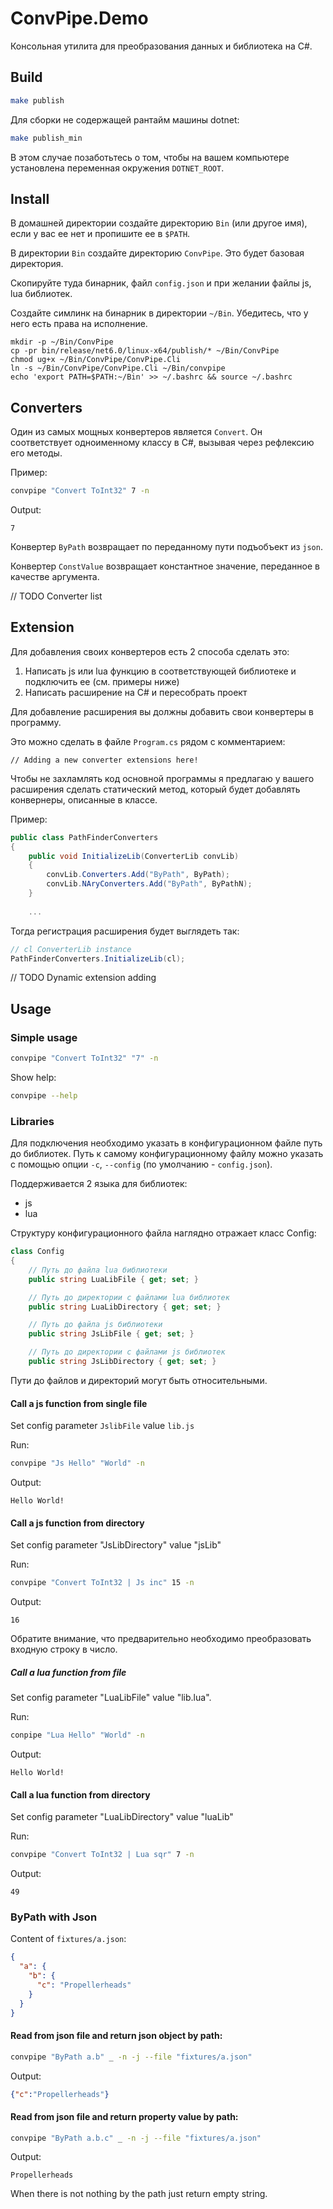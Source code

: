 # ConvPipe.Demo

Консольная утилита для преобразования данных и библиотека на C#.

## Build 

```bash
make publish
```

Для сборки не содержащей рантайм машины dotnet:

```bash
make publish_min
```

В этом случае позаботьтесь о том, чтобы на вашем компьютере установлена переменная окружения `DOTNET_ROOT`.

## Install

В домашней директории создайте директорию `Bin` (или другое имя), если у вас ее нет и пропишите ее в `$PATH`.

В директории `Bin` создайте директорию `ConvPipe`. Это будет базовая директория.

Скопируйте туда бинарник, файл `config.json` и при желании файлы js, lua библиотек.

Создайте симлинк на бинарник в директории `~/Bin`. Убедитесь, что у него есть права на исполнение.

```bin
mkdir -p ~/Bin/ConvPipe
cp -pr bin/release/net6.0/linux-x64/publish/* ~/Bin/ConvPipe
chmod ug+x ~/Bin/ConvPipe/ConvPipe.Cli
ln -s ~/Bin/ConvPipe/ConvPipe.Cli ~/Bin/convpipe
echo 'export PATH=$PATH:~/Bin' >> ~/.bashrc && source ~/.bashrc
```

## Converters

Один из самых мощных конвертеров является `Convert`. Он соответствует одноименному классу в C#,
вызывая через рефлексию его методы.

Пример:

```bash
convpipe "Convert ToInt32" 7 -n
```

Output:

```text
7
```

Конвертер `ByPath` возвращает по переданному пути подъобъект из `json`.

Конвертер `ConstValue` возвращает константное значение, переданное в качестве аргумента.

// TODO Converter list

## Extension

Для добавления своих конвертеров есть 2 способа сделать это:
1. Написать js или lua функцию в соответствующей библиотеке и подключить ее (см. примеры ниже)
2. Написать расширение на C# и пересобрать проект

Для добавление расширения вы должны добавить свои конвертеры в программу.

Это можно сделать в файле `Program.cs` рядом с комментарием:

```text
// Adding a new converter extensions here!
```

Чтобы не захламлять код основной программы я предлагаю у вашего расширения сделать статический метод,
который будет добавлять конвернеры, описанные в классе.

Пример:

```csharp
public class PathFinderConverters
{
    public void InitializeLib(ConverterLib convLib)
    {
        convLib.Converters.Add("ByPath", ByPath);
        convLib.NAryConverters.Add("ByPath", ByPathN);
    }
    
    ...
```

Тогда регистрация расширения будет выглядеть так:

```csharp
// cl ConverterLib instance
PathFinderConverters.InitializeLib(cl);
```

// TODO Dynamic extension adding

## Usage

### Simple usage

```bash
convpipe "Convert ToInt32" "7" -n
```

Show help:
```bash
convpipe --help
```

### Libraries

Для подключения необходимо указать в конфигурационном файле путь до библиотек. 
Путь к самому конфигурационному файлу можно указать с помощью опции `-c`, `--config` (по умолчанию - `config.json`).

Поддерживается 2 языка для библиотек:
* js
* lua

Структуру конфигурационного файла наглядно отражает класс Config:

```csharp
class Config
{
    // Путь до файла lua библиотеки
    public string LuaLibFile { get; set; }

    // Путь до директории с файлами lua библиотек
    public string LuaLibDirectory { get; set; }

    // Путь до файла js библиотеки
    public string JsLibFile { get; set; }

    // Путь до директории с файлами js библиотек
    public string JsLibDirectory { get; set; }
```

Пути до файлов и директорий могут быть относительными. 

#### Call a js function from single file

Set config parameter `JslibFile` value `lib.js`

Run:

```bash
convpipe "Js Hello" "World" -n
```

Output:

```text
Hello World!
```

#### Call a js function from directory

Set config parameter "JsLibDirectory" value "jsLib"

Run:

```bash
convpipe "Convert ToInt32 | Js inc" 15 -n
```

Output:

```text
16
```

Обратите внимание, что предварительно необходимо преобразовать входную строку в число.

##### Call a lua function from file

Set config parameter "LuaLibFile" value "lib.lua".

Run:

```bash
conpipe "Lua Hello" "World" -n
```

Output:

```text
Hello World!
```

#### Call a lua function from directory

Set config parameter "LuaLibDirectory" value "luaLib"

Run:

```bash
convpipe "Convert ToInt32 | Lua sqr" 7 -n
```

Output:

```text
49
```

### ByPath with Json

Content of `fixtures/a.json`:

```json
{
  "a": {
    "b": {
      "c": "Propellerheads"
    }
  }
}
```

#### Read from json file and return json object by path:
```bash
convpipe "ByPath a.b" _ -n -j --file "fixtures/a.json"
```

Output:
```json
{"c":"Propellerheads"}
```

#### Read from json file and return property value by path:
```bash
convpipe "ByPath a.b.c" _ -n -j --file "fixtures/a.json"
```

Output:
```text
Propellerheads
```

When there is not nothing by the path just return empty string.